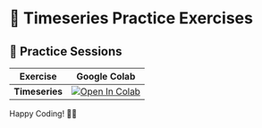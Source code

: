 # 🐍 Timeseries Practice Exercises

## 🚀 Practice Sessions

| Exercise | Google Colab |
|----------|-------------|
| **Timeseries** | [![Open In Colab](https://colab.research.google.com/assets/colab-badge.svg)](https://colab.research.google.com/github/TheDataNomad/AlgoWarzmi/blob/main/Timeseries_forecasting/practice.ipynb) |

Happy Coding! 🚀🐍